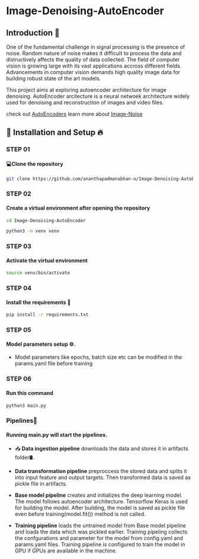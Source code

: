 # Image-Denoising-AutoEncoder

## Introduction 🚨

One of the fundamental challenge in signal processing is the presence of noise. Random nature of noise makes it difficult to process the data and distructively affects the quality of data collected. The field of computer vision is growing large with its vast applications accross different fields. Advancements in computer vision demands high quality image data for building robust state of the art models. 

This project aims at exploring autoencoder architecture for image denoising. AutoEncoder arcitecture is a neural netwoek architecture widely used for denoising and reconstruction of images and video files.

check out [AutoEncoders](https://en.wikipedia.org/wiki/Autoencoder)
learn more about [Image-Noise](https://en.wikipedia.org/wiki/Image_noise#:~:text=Image%20noise%20is%20random%20variation,of%20an%20ideal%20photon%20detector.)

## 🚀 Installation and Setup 🔥

### STEP 01
#### 💻Clone the repository
```bash 
git clone https://github.com/ananthapadmanabhan-o/Image-Denoising-AutoEncoder.git
```

### STEP 02
#### Create a virtual environment after opening the repository
```bash 
cd Image-Denoising-AutoEncoder
```

```bash
python3 -m venv venv
```


### STEP 03
#### Activate the virtual environment

```bash
source venv/bin/activate
```


### STEP 04
#### Install the requirements 🔧
```bash 
pip install -r requirements.txt
```


### STEP 05
#### Model parameters setup ⚙️. 
- Model parameters like epochs, batch size etc can be modified in the params.yaml file before training

### STEP 06
#### Run this command
```bash
python3 main.py
```

### Pipelines🤖

#### Running main.py  will start the pipelines.
- 📥 **Data ingestion pipeline** downloads the data and stores it in artifacts folder🛢️.

- **Data transformation pipeline**  preproccess the stored data and splits it into input feature and output targets. Then
transformed data is saved as pickle file in artifacts.

- **Base model pipeline** creates and initializes the deep learning model. The model follows autoencoder architecture. Tensorflow
Keras is used for building the model. After building, the model is saved as pickle file even before training(model.fit()) method is
not called.

- **Training pipeline**  loads the untrained model from Base model pipeline and loads the data which was pickled earlier. Training
pipeling collects the confgurations and parameter for the model from config.yaml and params.yaml files. Training pipeline is
configured to train the model in GPU if GPUs are available in the machine.